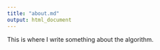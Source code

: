 ```yaml
---
title: "about.md"
output: html_document
---
```

This is where I write something about the algorithm.
